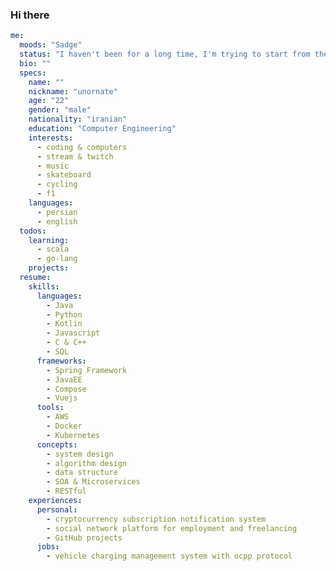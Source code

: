 ### Hi there

```yaml
me:
  moods: "Sadge"
  status: "I haven't been for a long time, I'm trying to start from the beginning here."
  bio: ""
  specs:
    name: ""
    nickname: "unornate"
    age: "22"
    gender: "male"
    nationality: "iranian"
    education: "Computer Engineering"
    interests:
      - coding & computers
      - stream & twitch 
      - music
      - skateboard
      - cycling
      - f1
    languages:
      - persian
      - english
  todos:
    learning:
      - scala
      - go-lang
    projects:
  resume:
    skills:
      languages:
        - Java
        - Python
        - Kotlin
        - Javascript
        - C & C++
        - SQL
      frameworks:
        - Spring Framework
        - JavaEE
        - Compose
        - Vuejs
      tools:
        - AWS
        - Docker
        - Kubernetes
      concepts:
        - system design
        - algorithm design
        - data structure
        - SOA & Microservices
        - RESTful
    experiences:
      personal:
        - cryptocurrency subscription notification system
        - social network platform for employment and freelancing
        - GitHub projects
      jobs:
        - vehicle charging management system with ocpp protocol
```



<!--
**unornate/unornate** is a ✨ _special_ ✨ repository because its `README.md` (this file) appears on your GitHub profile.

Here are some ideas to get you started:

- 🔭 I’m currently working on ...
- 🌱 I’m currently learning ...
- 👯 I’m looking to collaborate on ...
- 🤔 I’m looking for help with ...
- 💬 Ask me about ...
- 📫 How to reach me: ...
- 😄 Pronouns: ...
- ⚡ Fun fact: ...
-->
